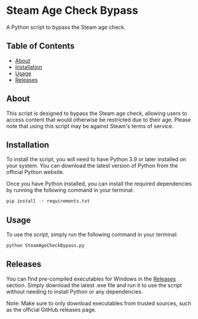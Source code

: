 # Steam Age Check Bypass

A Python script to bypass the Steam age check.

## Table of Contents

- [About](#about)
- [Installation](#installation)
- [Usage](#usage)
- [Releases](#releases)

## About

This script is designed to bypass the Steam age check, allowing users to access content that would otherwise be restricted due to their age. Please note that using this script may be against Steam's terms of service.

## Installation

To install the script, you will need to have Python 3.9 or later installed on your system. You can download the latest version of Python from the official Python website.

Once you have Python installed, you can install the required dependencies by running the following command in your terminal:

```bash
pip install -r requirements.txt
```	

## Usage
To use the script, simply run the following command in your terminal:

```bash
python SteamAgeCheckBypass.py
```

## Releases
You can find pre-compiled executables for Windows in the [Releases](https://github.com/Will6855/SteamAgeCheckBypass/releases) section. Simply download the latest .exe file and run it to use the script without needing to install Python or any dependencies.

Note: Make sure to only download executables from trusted sources, such as the official GitHub releases page.
